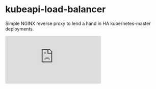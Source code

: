 # kubeapi-load-balancer

Simple NGINX reverse proxy to lend a hand in HA kubernetes-master deployments.




[![Analytics](https://kubernetes-site.appspot.com/UA-36037335-10/GitHub/cluster/juju/layers/kubeapi-load-balancer/README.md?pixel)]()

